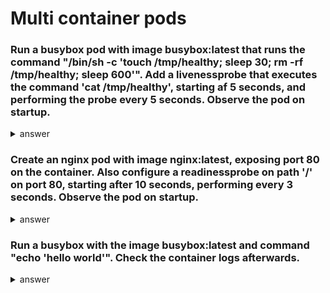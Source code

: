 # Multi container pods
### Run a busybox pod with image busybox:latest that runs the command "/bin/sh -c 'touch /tmp/healthy; sleep 30; rm -rf /tmp/healthy; sleep 600'". Add a livenessprobe that executes the command 'cat /tmp/healthy', starting af 5 seconds, and performing the probe every 5 seconds. Observe the pod on startup.
<details>
<summary>answer</summary>
<p>

```
apiVersion: v1
kind: Pod
metadata:
  labels:
    run: busybox
  name: busybox
spec:
  containers:
  - command:
    - /bin/sh
    - -c
    - touch /tmp/healthy; sleep 30; rm -rf /tmp/healthy; sleep 600
    image: busybox
    name: busybox
    livenessProbe:
      exec:
        command:
        - cat
        - /tmp/healthy
      initialDelaySeconds: 5
      periodSeconds: 5
```

We observe the pod on startup. Watch how the pod restarts after a specific time period, i.e. when it fails the livenessprobe.
```
terminal ~ k get po --watch
NAME      READY   STATUS              RESTARTS   AGE
busybox   0/1     ContainerCreating   0          3s
busybox   1/1     Running             0          4s
busybox   1/1     Running             1          81s
```

</p>
</details>


### Create an nginx pod with image nginx:latest, exposing port 80 on the container. Also configure a readinessprobe on path '/' on port 80, starting after 10 seconds, performing every 3 seconds. Observe the pod on startup. 
<details>
<summary>answer</summary>
<p>

```
apiVersion: v1
kind: Pod
metadata:
  labels:
    run: nginx
  name: nginx
spec:
  containers:
  - image: nginx
    name: nginx
    ports:
    - containerPort: 80
    readinessProbe:
      httpGet:
        path: /
        port: 80
      initialDelaySeconds: 10
      periodSeconds: 3
```
We observe the pod on startup. Notice the time it takes for the pod to be ready.
```
terminal ~ k get po --watch
NAME    READY   STATUS    RESTARTS   AGE
nginx   0/1     Running   0          4s
nginx   1/1     Running   0          14s
```

</p>
</details>

### Run a busybox with the image busybox:latest and command "echo 'hello world'". Check the container logs afterwards.
<details>
<summary>answer</summary>
<p>

```
apiVersion: v1
kind: Pod
metadata:
  labels:
    run: busybox
  name: busybox
spec:
  containers:
  - command:
    - echo
    - hello world
    image: busybox
    name: busybox
```
Or rather, run the following command.
```
k run busybox --image=busybox --command -- echo 'hello world'
```
We check the logs.
```
terminal ~ k logs busybox
hello world
```

</p>
</details>